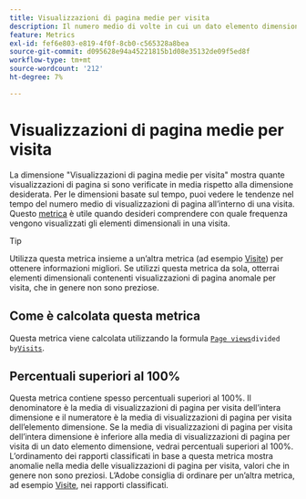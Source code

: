 ```yaml
---
title: Visualizzazioni di pagina medie per visita
description: Il numero medio di volte in cui un dato elemento dimensione è apparso in una visita.
feature: Metrics
exl-id: fef6e803-e819-4f0f-8cb0-c565328a8bea
source-git-commit: d095628e94a45221815b1d08e35132de09f5ed8f
workflow-type: tm+mt
source-wordcount: '212'
ht-degree: 7%

---
```


# Visualizzazioni di pagina medie per visita

La dimensione &quot;Visualizzazioni di pagina medie per visita&quot; mostra quante visualizzazioni di pagina si sono verificate in media rispetto alla dimensione desiderata. Per le dimensioni basate sul tempo, puoi vedere le tendenze nel tempo del numero medio di visualizzazioni di pagina all’interno di una visita. Questo [metrica](overview.md) è utile quando desideri comprendere con quale frequenza vengono visualizzati gli elementi dimensionali in una visita.

>[!TIP]
>
>Utilizza questa metrica insieme a un’altra metrica (ad esempio [Visite](visits.md)) per ottenere informazioni migliori. Se utilizzi questa metrica da sola, otterrai elementi dimensionali contenenti visualizzazioni di pagina anomale per visita, che in genere non sono preziose.

## Come è calcolata questa metrica

Questa metrica viene calcolata utilizzando la formula [`Page views`](page-views.md)` divided by `[`Visits`](visits.md).

## Percentuali superiori al 100%

Questa metrica contiene spesso percentuali superiori al 100%. Il denominatore è la media di visualizzazioni di pagina per visita dell’intera dimensione e il numeratore è la media di visualizzazioni di pagina per visita dell’elemento dimensione. Se la media di visualizzazioni di pagina per visita dell’intera dimensione è inferiore alla media di visualizzazioni di pagina per visita di un dato elemento dimensione, vedrai percentuali superiori al 100%. L’ordinamento dei rapporti classificati in base a questa metrica mostra anomalie nella media delle visualizzazioni di pagina per visita, valori che in genere non sono preziosi. L’Adobe consiglia di ordinare per un’altra metrica, ad esempio [Visite](visits.md), nei rapporti classificati.
